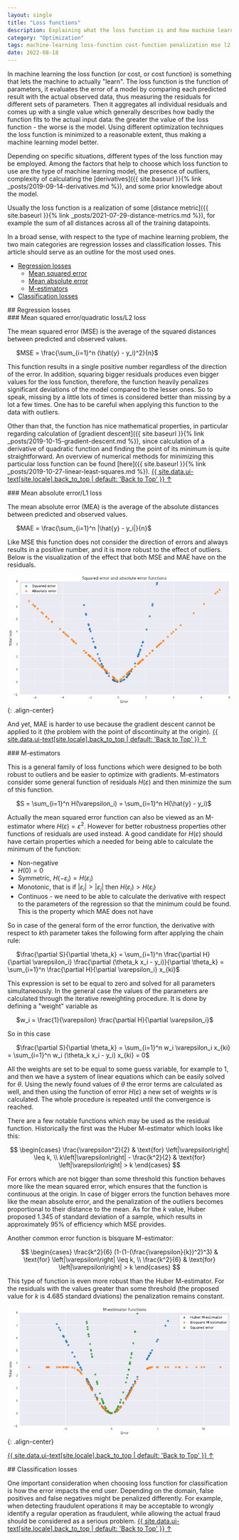 ```yaml
---
layout: single
title: "Loss functions"
description: Explaining what the loss function is and how machine learning utilizes it
category: "Optimization"
tags: machine-learning loss-function cost-function penalization mse l2 mean-squared-error quadratic-loss l1 mean-absolute-error mae m-estimator huber-loss bisquare-loss-function
date: 2022-08-18
---
```


In machine learning the loss function (or cost, or cost function) is something that lets the machine to actually "learn". The loss function is the function of parameters, it evaluates the error of a model by comparing each predicted result with the actual observed data, thus measuring the residuals for different sets of parameters. Then it aggregates all individual residuals and comes up with a single value which generally describes how badly the function fits to the actual input data: the greater the value of the loss function - the worse is the model. Using different optimization techniques the loss function is minimized to a reasonable extent, thus making a machine learning model better.

Depending on specific situations, different types of the loss function may be employed. Among the factors that help to choose which loss function to use are the type of machine learning model, the presence of outliers, complexity of calculating the [derivatives]({{ site.baseurl }}{% link _posts/2019-09-14-derivatives.md %}), and some prior knowledge about the model.

Usually the loss function is a realization of some [distance metric]({{ site.baseurl }}{% link _posts/2021-07-29-distance-metrics.md %}), for example the sum of all distances across all of the training datapoints.

In a broad sense, with respect to the type of machine learning problem, the two main categories are regression losses and classification losses. This article should serve as an outline for the most used ones.

* [Regression losses](#regression_loss)
  * [Mean squared error](#mse)
  * [Mean absolute error](#mae)
  * [M-estimators](#m_estimators)
* [Classification losses](#classification_loss)

<div id='regression_loss'/>
## Regression losses

<div id='mse'/>
### Mean squared error/quadratic loss/L2 loss

The mean squared error (MSE) is the average of the squared distances between predicted and observed values.

&nbsp;&nbsp;&nbsp;&nbsp;
$MSE = \frac{\sum_{i=1}^n (\hat{y} - y_i)^2}{n}$

This function results in a single positive number regardless of the direction of the error. In addition, squaring bigger residuals produces even bigger values for the loss function, therefore, the function heavily penalizes significant deviations of the model compared to the lesser ones. So to speak, missing by a little lots of times is considered better than missing by a lot a few times. One has to be careful when applying this function to the data with outliers.

Other than that, the function has nice mathematical properties, in particular regarding calculation of [gradient descent]({{ site.baseurl }}{% link _posts/2019-10-15-gradient-descent.md %}), since calculation of a derivative of quadratic function and finding the point of its minimum is quite straightforward.
An overview of numerical methods for minimizing this particular loss function can be found [here]({{ site.baseurl }}{% link _posts/2019-10-27-linear-least-squares.md %}).
<a href="#page-title" class="back-to-top">{{ site.data.ui-text[site.locale].back_to_top | default: 'Back to Top' }} &uarr;</a>

<div id='mae'/>
### Mean absolute error/L1 loss

The mean absolute error (MEA) is the average of the absolute distances between predicted and observed values.

&nbsp;&nbsp;&nbsp;&nbsp;
$MAE = \frac{\sum_{i=1}^n |\hat{y} - y_i|}{n}$

Like MSE this function does not consider the direction of errors and always results in a positive number, and it is more robust to the effect of outliers. Below is the visualization of the effect that both MSE and MAE have on the residuals.

![](/assets/images/optimization/absolute_and_squared_error.png){: .align-center}

And yet, MAE is harder to use because the gradient descent cannot be applied to it (the problem with the point of discontinuity at the origin).
<a href="#page-title" class="back-to-top">{{ site.data.ui-text[site.locale].back_to_top | default: 'Back to Top' }} &uarr;</a>

<div id='m_estimators'/>
### M-estimators

This is a general family of loss functions which were designed to be both robust to outliers and be easier to optimize with gradients. M-estimators consider some general function of residuals $H(\varepsilon)$ and then minimize the sum of this function.

&nbsp;&nbsp;&nbsp;&nbsp;
$S = \sum_{i=1}^n H(\varepsilon_i) = \sum_{i=1}^n H(\hat{y} - y_i)$

Actually the mean squared error function can also be viewed as an M-estimator where $H(\varepsilon)=\varepsilon^2$. However for better robustness properties other functions of residuals are used instead. A good candidate for $H(\varepsilon)$ should have certain properties which a needed for being able to calculate the minimum of the function:

 * Non-negative
 * $H(0) = 0$
 * Symmetric, $H(-\varepsilon_i) = H(\varepsilon_i)$
 * Monotonic, that is if $\lvert\varepsilon_i \rvert > \lvert\varepsilon_j \rvert$ then $H(\varepsilon_i) > H(\varepsilon_j)$
 * Continuos - we need to be able to calculate the derivative with respect to the parameters of the regression so that the minimum could be found. This is the property which MAE does not have

So in case of the general form of the error function, the derivative with respect to $k$th parameter takes the following form after applying the chain rule:

&nbsp;&nbsp;&nbsp;&nbsp;
$\frac{\partial S}{\partial \theta_k} = \sum_{i=1}^n \frac{\partial H}{\partial \varepsilon_i}  \frac{\partial (\theta_k x_i - y_i)}{\partial \theta_k} = \sum_{i=1}^n \frac{\partial H}{\partial \varepsilon_i} x_{ki}$

This expression is set to be equal to zero and solved for all parameters simultaneously. In the general case the values of the parameters are calculated through the iterative reweighting procedure. It is done by defining a "weight" variable as

&nbsp;&nbsp;&nbsp;&nbsp;
$w_i = \frac{1}{\varepsilon} \frac{\partial H}{\partial \varepsilon_i}$

So in this case

&nbsp;&nbsp;&nbsp;&nbsp;
$\frac{\partial S}{\partial \theta_k} = \sum_{i=1}^n w_i \varepsilon_i x_{ki} = \sum_{i=1}^n w_i (\theta_k x_i - y_i) x_{ki} = 0$

All the weights are set to be equal to some guess variable, for example to 1, and then we have a system of linear equations which can be easily solved for $\theta$. Using the newly found values of $\theta$ the error terms are calculated as well, and then using the function of error $H(\varepsilon)$ a new set of weights $w$ is calculated. The whole procedure is repeated until the convergence is reached.

There are a few notable functions which may be used as the residual function. Historically the first was the Huber M-estimator which looks like this:

$$
\begin{cases}
\frac{\varepsilon^2}{2} & \text{for} \left|\varepsilon\right| \leq k, \\
k\left|\varepsilon\right| - \frac{k^2}{2} & \text{for} \left|\varepsilon\right| > k
\end{cases}
$$

For errors which are not bigger than some threshold this function behaves more like the mean squared error, which ensures that the function is continuous at the origin. In case of bigger errors the function behaves more like the mean absolute error, and the penalization of the outliers becomes proportional to their distance to the mean. As for the $k$ value, Huber proposed 1.345 of standard deviation of a sample, which results in approximately 95% of efficiency which MSE provides.

Another common error function is bisquare M-estimator:

$$
\begin{cases}
\frac{k^2}{6} (1-(1-(\frac{\varepsilon}{k})^2)^3) & \text{for} \left|\varepsilon\right| \leq k, \\
\frac{k^2}{6} & \text{for} \left|\varepsilon\right| > k
\end{cases}
$$

This type of function is even more robust than the Huber M-estimator. For the residuals with the values greater than some threshold (the proposed value for $k$ is 4.685 standard dviations) the penalization remains constant.

![](/assets/images/optimization/m_estimators_loss.png){: .align-center}

<a href="#page-title" class="back-to-top">{{ site.data.ui-text[site.locale].back_to_top | default: 'Back to Top' }} &uarr;</a>

<div id='classification_loss'/>
## Classification losses

One important consideration when choosing loss function for classification is how the error impacts the end user. Depending on the domain, false positives and false negatives might be penalized differently. For example, when detecting fraudulent operations it may be acceptable to wrongly identify a regular operation as fraudulent,  while allowing the actual fraud should be considered as a serious problem.
<a href="#page-title" class="back-to-top">{{ site.data.ui-text[site.locale].back_to_top | default: 'Back to Top' }} &uarr;</a>